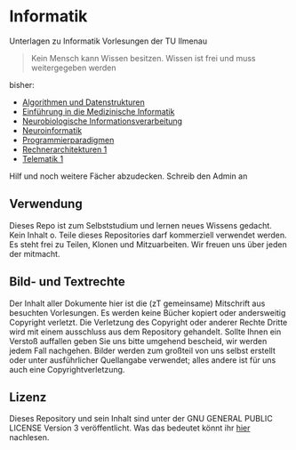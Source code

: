 # Informatik
Unterlagen zu Informatik Vorlesungen der TU Ilmenau
> Kein Mensch kann Wissen besitzen. Wissen ist frei und muss weitergegeben werden

bisher:
- [Algorithmen und Datenstrukturen](Algorithmen%20und%20Datenstrukturen.md)
- [Einführung in die Medizinische Informatik](Einführung%20in%20die%20Medizinische%20Informatik.md)
- [Neurobiologische Informationsverarbeitung](Neurobiologische%20Informationsverarbeitung.md)
- [Neuroinformatik](Neuroinformatik.md)
- [Programmierparadigmen](Programmierparadigmen.md)
- [Rechnerarchitekturen 1](Rechnerarchitekturen%201.md)
- [Telematik 1](Telematik%201.md)

Hilf und noch weitere Fächer abzudecken. Schreib den Admin an

## Verwendung
Dieses Repo ist zum Selbststudium und lernen neues Wissens gedacht. Kein Inhalt o. Teile  dieses Repositories darf kommerziell verwendet werden. Es steht frei zu Teilen, Klonen und Mitzuarbeiten.
Wir freuen uns über jeden der mitmacht.

## Bild- und Textrechte
Der Inhalt aller Dokumente hier ist die (zT gemeinsame) Mitschrift aus besuchten Vorlesungen. Es werden keine Bücher kopiert oder andersweitig Copyright verletzt. Die Verletzung des Copyright oder anderer Rechte Dritte wird mit einem ausschluss aus dem Repository gehandelt. Sollte Ihnen ein Verstoß auffallen geben Sie uns bitte umgehend bescheid, wir werden jedem Fall nachgehen.
Bilder werden zum großteil von uns selbst erstellt oder unter ausführlicher Quellangabe verwendet; alles andere ist für uns auch eine Copyrightverletzung.

## Lizenz
Dieses Repository und sein Inhalt sind unter der GNU GENERAL PUBLIC LICENSE Version 3 veröffentlicht. Was das bedeutet könnt ihr [hier](LICENSE) nachlesen.
